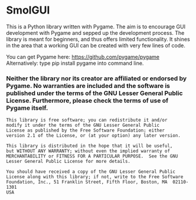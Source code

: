 # SmolGUI 

This is a Python library written with Pygame. The aim is to encourage GUI development with Pygame and sepped up the development process. The library is meant for beginners, and thus offers limited functionality. It shines in the area that a working GUI can be created with very few lines of code. 

You can get Pygame here: 
https://github.com/pygame/pygame 
Alternatively: 
type pip install pygame into command line. 

### Neither the library nor its creator are affiliated or endorsed by Pygame. No warranties are included and the software is published under the terms of the GNU Lesser General Public License. Furthermore, please check the terms of use of Pygame itself. 

    This library is free software; you can redistribute it and/or
    modify it under the terms of the GNU Lesser General Public
    License as published by the Free Software Foundation; either
    version 2.1 of the License, or (at your option) any later version.

    This library is distributed in the hope that it will be useful,
    but WITHOUT ANY WARRANTY; without even the implied warranty of
    MERCHANTABILITY or FITNESS FOR A PARTICULAR PURPOSE.  See the GNU
    Lesser General Public License for more details.

    You should have received a copy of the GNU Lesser General Public
    License along with this library; if not, write to the Free Software
    Foundation, Inc., 51 Franklin Street, Fifth Floor, Boston, MA  02110-1301
    USA
